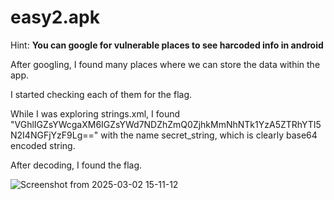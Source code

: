 # easy2.apk

Hint: **You can google for vulnerable places to see harcoded info in android**

After googling, I found many places where we can store the data within the app.

I started checking each of them for the flag.

While I was exploring strings.xml, I found "VGhlIGZsYWcgaXM6IGZsYWd7NDZhZmQ0ZjhkMmNhNTk1YzA5ZTRhYTI5N2I4NGFjYzF9Lg==" with the name secret_string, which is clearly base64 encoded string.

After decoding, I found the flag.

![Screenshot from 2025-03-02 15-11-12](https://github.com/user-attachments/assets/07a80c63-c6ad-4c4e-8198-ba500464f28c)
